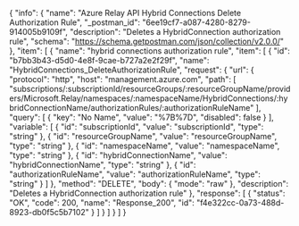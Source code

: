 {
  "info": {
    "name": "Azure Relay API Hybrid Connections Delete Authorization Rule",
    "_postman_id": "6ee19cf7-a087-4280-8279-914005b9109f",
    "description": "Deletes a HybridConnection authorization rule",
    "schema": "https://schema.getpostman.com/json/collection/v2.0.0/"
  },
  "item": [
    {
      "name": "hybrid connections authorization rule",
      "item": [
        {
          "id": "b7bb3b43-d5d0-4e8f-9cae-b727a2e2f29f",
          "name": "HybridConnections_DeleteAuthorizationRule",
          "request": {
            "url": {
              "protocol": "http",
              "host": "management.azure.com",
              "path": [
                "subscriptions/:subscriptionId/resourceGroups/:resourceGroupName/providers/Microsoft.Relay/namespaces/:namespaceName/HybridConnections/:hybridConnectionName/authorizationRules/:authorizationRuleName"
              ],
              "query": [
                {
                  "key": "No Name",
                  "value": "%7B%7D",
                  "disabled": false
                }
              ],
              "variable": [
                {
                  "id": "subscriptionId",
                  "value": "subscriptionId",
                  "type": "string"
                },
                {
                  "id": "resourceGroupName",
                  "value": "resourceGroupName",
                  "type": "string"
                },
                {
                  "id": "namespaceName",
                  "value": "namespaceName",
                  "type": "string"
                },
                {
                  "id": "hybridConnectionName",
                  "value": "hybridConnectionName",
                  "type": "string"
                },
                {
                  "id": "authorizationRuleName",
                  "value": "authorizationRuleName",
                  "type": "string"
                }
              ]
            },
            "method": "DELETE",
            "body": {
              "mode": "raw"
            },
            "description": "Deletes a HybridConnection authorization rule"
          },
          "response": [
            {
              "status": "OK",
              "code": 200,
              "name": "Response_200",
              "id": "f4e322cc-0a73-488d-8923-db0f5c5b7102"
            }
          ]
        }
      ]
    }
  ]
}